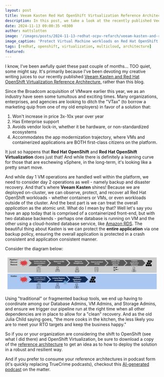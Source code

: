 ```yaml
---
layout: post
title: Veeam Kasten Red Hat OpenShift Virtualization Reference Architecture
description: In this post, we take a look at the recently published Veeam Kasten Red Hat OpenShift Virtualization Reference Architecture
date: 2024-11-13 09:00:35 +0300
author: mattslotten
image: '/images/posts/2024-11-13-redhat-ocpv-refarch/veeam-kasten-and-red-hat-openshift-virtualization-reference-architecture.png'
image_caption: 'Protect Virtual Machine workloads on Red Hat OpenShift with Kasten by Veeam'
tags: [redhat, openshift, virtualization, multicloud, architecture]
featured:
---
```

I know, I've been awfully quiet these past couple of months... TOO quiet, some might say. It's primarily because I've been devoting my creative writing juices to our recently published <a href="https://www.veeam.com/resources/wp-veeam-kasten-red-hat-openshift-virtualization-reference-architecture.html" target="_blank">Veeam Kasten and Red Hat OpenShift Virtualization Reference Architecture.</a> rather than this blog.

Since the Broadcom acquisition of VMware earlier this year, we as an industry have seen some tumultous and exciting times. Many organizations, enterprises, and agencies are looking to ditch the "VTax" (to borrow a marketing quip from one of my old employers) in favor of a solution that:

1. Won't increase in price 3x-10x year over year
2. Has Enterprise support
3. Avoids vendor lock-in, whether it be hardware, or non-standardized ecosystems
4. Accommodates the app modernization trajectory, where VMs and containerized applications are BOTH first-class citizens on the platform.

It just so happens that **Red Hat OpenShift** and **Red Hat OpenShift Virtualization** does just that! And while there is definitely a learning curve for those that are eschewing vSphere, in the long-term, it's looking like a pretty smart move.

And while day 1 VM operations are handled well within the platform, we need to consider day 2 operations as well - namely backup and disaster recovery. And that's where **Veeam Kasten** shines! Because we are deployed on-cluster, we can observe, protect, and recover all Red Hat OpenShift workloads - whether containers or VMs, or even workloads outside of the cluster.  And the best part is we can treat the overall _application_ as the atomic unit.  What do I mean by that? Well let's say you have an app today that is comprised of a containerized front-end, but with two database backends - perhaps one database is running on VM and the other using a cloud-hosted database service, like <a href="https://aws.amazon.com/rds/" target="_blank">Amazon RDS</a>. The beautiful thing about Kasten is we can protect the **entire application** via one backup policy, ensuring the overall application is protected in a crash consistent and application consistent manner.

Consider the diagram below:

![Application Recovery Comparison](/images/posts/2024-11-13-redhat-ocpv-refarch/app_recovery_comparison.png)

Using "traditional" or fragmented backup tools, we end up having to coordinate among our Database Admins, VM Admins, and Storage Admins, and ensure we trigger our pipeline run at the right time when all other dependencies are in place to allow for a "clean" recovery.  And as the old Julia Child saying goes, "the more cooks in the kitchen, the less likely you are to meet your RTO targets and keep the business happy." 

So if you or your organization are considering the shift to OpenShift (see what I did there) and OpenShift Virtualization, be sure to download a copy of the <a href="https://www.veeam.com/resources/wp-veeam-kasten-red-hat-openshift-virtualization-reference-architecture.html" target="_blank">reference architecture</a> to get an idea as to how to deploy the solution in a robust and resilient way.

And if you prefer to consume your reference architectures in podcast form (it's quickly replacing TrueCrime podcasts), checkout this <a href="/resources/Veeam_OpenShift_RefArch_Podcast.mp4" target="_blank">AI-generated podcast</a> on the matter.